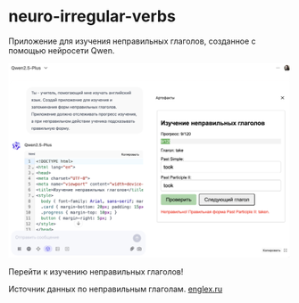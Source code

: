 # neuro-irregular-verbs
Приложение для изучения неправильных глаголов, созданное с помощью нейросети Qwen.

![](neuro-irregular-verbs.png)

Перейти к изучению неправильных глаголов!

Источник данных по неправильным глаголам. [englex.ru](https://englex.ru/app/uploads/table-of-irregular-verbs.pdf)
